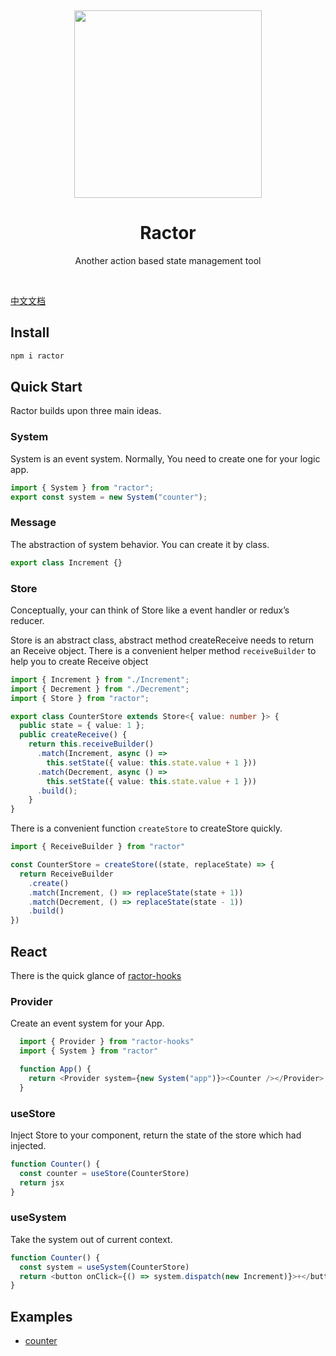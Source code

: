 <p>&nbsp;</p>
<p align='center'>
  <img src="http://acgfun.b0.upaiyun.com/image/ractor@300px.png" width="300" />
</p>
<h1 align="center">Ractor</h1>
<p align='center'>Another action based state management tool</p>
<p>&nbsp;</p>

[中文文档](https://github.com/FE-Ractor/ractor/blob/master/readme.cn.md)

## Install

```sh
npm i ractor
```

## Quick Start

Ractor builds upon three main ideas.

### System

System is an event system. Normally, You need to create one for your logic app.

```ts
import { System } from "ractor";
export const system = new System("counter");
```

### Message

The abstraction of system behavior. You can create it by class.

```ts
export class Increment {}
```

### Store

Conceptually, your can think of Store like a event handler or redux’s reducer.

Store is an abstract class, abstract method createReceive needs to return an Receive object. There is a convenient helper method `receiveBuilder` to help you to create Receive object

```ts
import { Increment } from "./Increment";
import { Decrement } from "./Decrement";
import { Store } from "ractor";

export class CounterStore extends Store<{ value: number }> {
  public state = { value: 1 };
  public createReceive() {
    return this.receiveBuilder()
      .match(Increment, async () =>
        this.setState({ value: this.state.value + 1 }))
      .match(Decrement, async () =>
        this.setState({ value: this.state.value + 1 }))
      .build();
    }
}
```

There is a convenient function `createStore` to createStore quickly.

```ts
import { ReceiveBuilder } from "ractor"

const CounterStore = createStore((state, replaceState) => {
  return ReceiveBuilder
    .create()
    .match(Increment, () => replaceState(state + 1))
    .match(Decrement, () => replaceState(state - 1))
    .build()
})
```

## React

There is the quick glance of [ractor-hooks](https://github.com/huangbinjie/ractor-hooks)

### Provider

Create an event system for your App.

```ts
  import { Provider } from "ractor-hooks"
  import { System } from "ractor"

  function App() {
    return <Provider system={new System("app")}><Counter /></Provider>
  }
```

### useStore

Inject Store to your component, return the state of the store which had injected.

```ts
function Counter() {
  const counter = useStore(CounterStore)
  return jsx
}
```

### useSystem

Take the system out of current context.

```ts
function Counter() {
  const system = useSystem(CounterStore)
  return <button onClick={() => system.dispatch(new Increment)}>+</button>
}
```

## Examples

+ [counter](https://stackblitz.com/edit/ractor-hooks)
